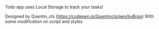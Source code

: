 Todo app uses Local Storage to track your tasks!

Designed by Quentin_cls (https://codepen.io/Quentincls/pen/bvBrpo)
With some modification on script and styles